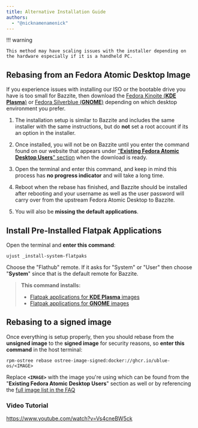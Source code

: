 ```yaml
---
title: Alternative Installation Guide
authors: 
  - "@nicknamenamenick"
---
```


!!! warning 

    This method may have scaling issues with the installer depending on the hardware especially if it is a handheld PC.

## Rebasing from an Fedora Atomic Desktop Image

If you experience issues with installing our ISO or the bootable drive you have is too small for Bazzite, then download the [Fedora Kinoite (**KDE Plasma**)](https://fedoraproject.org/atomic-desktops/kinoite/) or [Fedora Silverblue (**GNOME**)](https://fedoraproject.org/atomic-desktops/silverblue/) depending on which desktop environment you prefer.

1. The installation setup is similar to Bazzite and includes the same installer with the same instructions, but do **not** set a root account if its an option in the installer.

2. Once installed, you will not be on Bazzite until you enter the command found on our website that appears under ["**Existing Fedora Atomic Desktop Users**" section](https://download.bazzite.gg) when the download is ready.

3. Open the terminal and enter this command, and keep in mind this process has **no progress indicator** and will take a long time.

4. Reboot when the rebase has finished, and Bazzite should be installed after rebooting and your username as well as the user password will carry over from the upstream Fedora Atomic Desktop to Bazzite.

5. You will also be **missing the default applications**.

## Install Pre-Installed Flatpak Applications

Open the terminal and **enter this command**:

```command
ujust _install-system-flatpaks
```

Choose the "Flathub" remote.  If it asks for "System" or "User" then choose "**System**" since that is the default remote for Bazzite.

> **This command installs:**
>
> - [Flatpak applications for **KDE Plasma** images](https://github.com/ublue-os/bazzite/blob/9f6f5e143b7545d06803e70e7723997400bd8b88/system_files/desktop/kinoite/usr/share/ublue-os/bazzite/flatpak/install)
> - [Flatpak applications for **GNOME** images](https://github.com/ublue-os/bazzite/blob/9f6f5e143b7545d06803e70e7723997400bd8b88/system_files/desktop/silverblue/usr/share/ublue-os/bazzite/flatpak/install)

## Rebasing to a signed image

Once everything is setup properly, then you should rebase from the **unsigned image** to the **signed image** for security reasons, so **enter this command** in the host terminal:

```command
rpm-ostree rebase ostree-image-signed:docker://ghcr.io/ublue-os/<IMAGE>
```

Replace **`<IMAGE>`** with the image you're using which can be found from the "**Existing Fedora Atomic Desktop Users**" section as well or by referencing the [full image list in the FAQ](https://docs.bazzite.gg/General/FAQ/#bazzite-image-chart)

### Video Tutorial

https://www.youtube.com/watch?v=Vs4cneBW5ck
